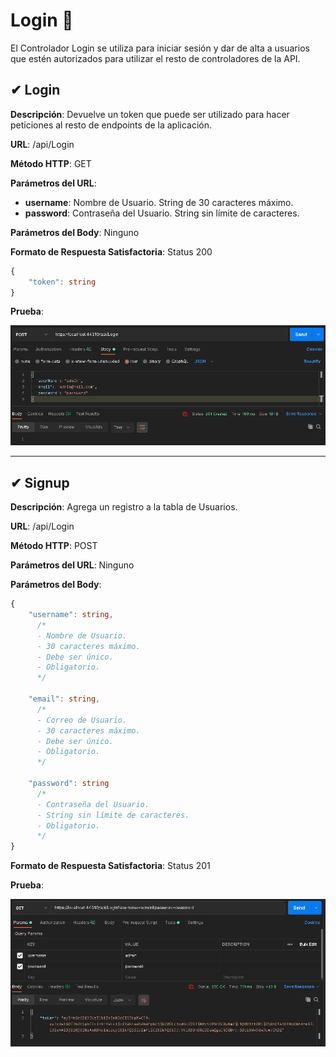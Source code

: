 # Login 🔐
El Controlador Login se utiliza para iniciar sesión y dar de alta a usuarios que estén autorizados para utilizar el resto de controladores de la API.

## ✔ Login

**Descripción**: Devuelve un token que puede ser utilizado para hacer peticiones al resto de endpoints de la aplicación.

**URL**: /api/Login

**Método  HTTP**: GET

**Parámetros del URL**:
* **username**: Nombre de Usuario. String de 30 caracteres máximo.
* **password**: Contraseña del Usuario. String sin límite de caracteres.

**Parámetros del Body**: Ninguno

**Formato de Respuesta Satisfactoria**: Status 200

```typescript
{
	"token": string
}
```
**Prueba**:

![Login Postman](./pictures/Login/login.png)

***

## ✔ Signup

**Descripción**: Agrega un registro a la tabla de Usuarios.

**URL**: /api/Login

**Método  HTTP**: POST

**Parámetros del URL**: Ninguno

**Parámetros del Body**:

```typescript
{
	"username": string,
      /*
      - Nombre de Usuario.
      - 30 caracteres máximo.
      - Debe ser único.
      - Obligatorio.
      */

	"email": string,
      /*
      - Correo de Usuario.
      - 30 caracteres máximo.
      - Debe ser único.
      - Obligatorio.
      */

	"password": string
      /*
      - Contraseña del Usuario.
      - String sin límite de caracteres.
      - Obligatorio.
      */
}
```

**Formato de Respuesta Satisfactoria**: Status 201

**Prueba**:

![Signup Postman](./pictures/Login/signup.png)